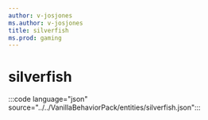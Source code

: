 ```yaml
---
author: v-josjones
ms.author: v-josjones
title: silverfish
ms.prod: gaming
---
```


# silverfish

:::code language="json" source="../../VanillaBehaviorPack/entities/silverfish.json":::